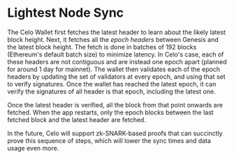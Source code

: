 # Lightest Node Sync

The Celo Wallet first fetches the latest header to learn about the likely latest block height. Next, it fetches all the _epoch headers_ between Genesis and the latest block height. The fetch is done in batches of 192 blocks \(Ethereum's default batch size\) to minimize latency. In Celo's case, each of these headers are not contiguous and are instead one epoch apart \(planned for around 1 day for mainnet\). The wallet then validates each of the epoch headers by updating the set of validators at every epoch, and using that set to verify signatures. Once the wallet has reached the latest epoch, it can verify the signatures of all header is that epoch, including the latest one.

Once the latest header is verified, all the block from that point onwards are fetched. When the app restarts, only the epoch blocks between the last fetched block and the latest header are fetched.

In the future, Celo will support zk-SNARK-based proofs that can succinctly prove this sequence of steps, which will lower the sync times and data usage even more.
